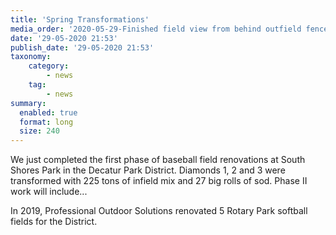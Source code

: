 ```yaml
---
title: 'Spring Transformations'
media_order: '2020-05-29-Finished field view from behind outfield fence.jpg'
date: '29-05-2020 21:53'
publish_date: '29-05-2020 21:53'
taxonomy:
    category:
        - news
    tag:
        - news
summary:
  enabled: true
  format: long
  size: 240
---
```


We just completed the first phase of baseball field renovations at South Shores Park in the Decatur Park District. Diamonds 1, 2 and 3 were transformed with 225 tons of infield mix and 27 big rolls of sod. Phase II work will include...

In 2019, Professional Outdoor Solutions renovated 5 Rotary Park softball fields for the District.
